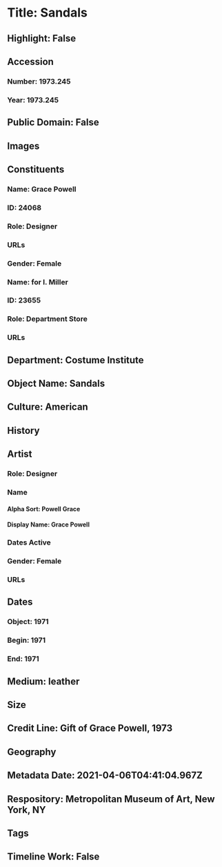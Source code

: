 # Title: Sandals
## Highlight: False
## Accession
### Number: 1973.245
### Year: 1973.245
## Public Domain: False
## Images
## Constituents
### Name: Grace Powell
### ID: 24068
### Role: Designer
### URLs
### Gender: Female
### Name: for I. Miller
### ID: 23655
### Role: Department Store
### URLs
## Department: Costume Institute
## Object Name: Sandals
## Culture: American
## History
## Artist
### Role: Designer
### Name
#### Alpha Sort: Powell Grace
#### Display Name: Grace Powell
### Dates Active
### Gender: Female
### URLs
## Dates
### Object: 1971
### Begin: 1971
### End: 1971
## Medium: leather
## Size
## Credit Line: Gift of Grace Powell, 1973
## Geography
## Metadata Date: 2021-04-06T04:41:04.967Z
## Respository: Metropolitan Museum of Art, New York, NY
## Tags
## Timeline Work: False